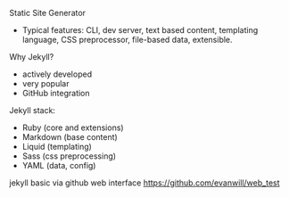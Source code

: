 Static Site Generator
- Typical features: CLI, dev server, text based content, templating language, CSS preprocessor, file-based data, extensible.

Why Jekyll?
- actively developed
- very popular
- GitHub integration

Jekyll stack: 
- Ruby (core and extensions)
- Markdown (base content)
- Liquid (templating)
- Sass (css preprocessing)
- YAML (data, config)

jekyll basic via github web interface
https://github.com/evanwill/web_test